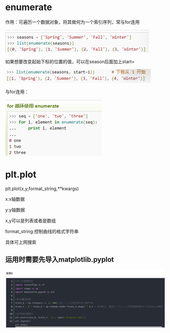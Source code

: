 # enumerate

作用：可遍历一个数据对象，将其做何为一个索引序列，常与for连用

![screen-capture](d59f137449ed4a7e1c6d15a8ddf246c4.png)

如果想要改变起始下标的位置的值，可以在season后面加上start=

![screen-capture](c462ed119de79fd103ef6b78087eda8d.png)

与for连用：

![screen-capture](fb301ab08accef4af4277f5340e651c1.png)

# plt.plot

plt.plot(x,y,format_string,**kwargs)

x:x轴数据

y:y轴数据

x,y可以是列表或者是数组

format_string:控制曲线的格式字符串

具体可上网搜索

## 运用时需要先导入matplotlib.pyplot

![截图](b3aabf15fcb735275aadcf55d62908ac.png)
